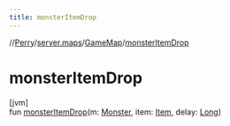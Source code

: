 ```yaml
---
title: monsterItemDrop
---
```

//[Perry](../../../index.html)/[server.maps](../index.html)/[GameMap](index.html)/[monsterItemDrop](monster-item-drop.html)



# monsterItemDrop



[jvm]\
fun [monsterItemDrop](monster-item-drop.html)(m: [Monster](../../server.life/-monster/index.html), item: [Item](../../client.inventory/-item/index.html), delay: [Long](https://kotlinlang.org/api/latest/jvm/stdlib/kotlin/-long/index.html))




